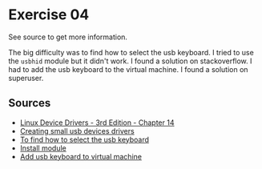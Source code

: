 # Exercise 04

See source to get more information.

The big difficulty was to find how to select the usb keyboard.
I tried to use the `usbhid` module but it didn't work.
I found a solution on stackoverflow.
I had to add the usb keyboard to the virtual machine.
I found a solution on superuser.

## Sources
 - [Linux Device Drivers - 3rd Edition - Chapter 14](https://static.lwn.net/images/pdf/LDD3/ch14.pdf)
 - [Creating small usb devices drivers](https://embetronicx.com/tutorials/linux/device-drivers/usb-device-driver-example/)
 - [To find how to select the usb keyboard](https://stackoverflow.com/questions/23307579/loading-module-on-keyboard-hotplug)
 - [Install module](https://docs.kernel.org/kbuild/modules.html)
 - [Add usb keyboard to virtual machine](https://superuser.com/questions/144968/dedicated-mouse-and-keyboard-on-virtualbox-vm)